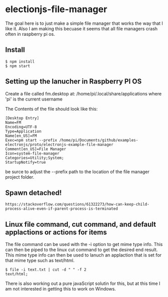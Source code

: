 # electionjs-file-manager

The goal here is to just make a simple file manager that works the way that I like it. Also I am making this becuase it seems that all file managers crash often in raspberry pi os.

## Install

```
$ npm install
$ npm start
```

## Setting up the lanucher in Raspberry PI OS

Create a file called fm.desktop at: /home/pi/.local/share/applications where 'pi' is the current username

The Contents of the file should look like this:

```
[Desktop Entry]
Name=FM
Encoding=UTF-8
Type=Application
Name[en_US]=FM
Exec=npm start --prefix /home/pi/Documents/github/examples-electronjs/proto/electronjs-example-file-manager
Comment[en_US]=File Manager
Icon=system-file-manager
Categories=Utility;System;
StartupNotify=true
```

be surce to adjust the --prefix path to the location of the file manager project folder.

## Spawn detached!

```
https://stackoverflow.com/questions/61322273/how-can-keep-child-process-alive-even-if-parent-process-is-terminated
```


## Linux file command, cut command, and default applactions or actions for items

The file command can be used with the -i option to get mime type info. This can then be piped to the linux cut command to get the desired end result. This mime type info can then be used to lanuch an applaction that is set for that mime type such as text/html.

```
$ file -i text.txt | cut -d " " -f 2
text/html;
```

There is also working out a pure javaScript solutin for this, but at this time I am not interested in getting this to work on Windows.
